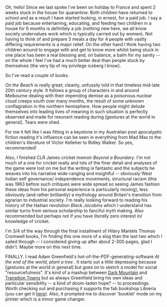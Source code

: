 Oh, hello! Since we last spoke I've been on holiday to France and spent 2 weeks stuck in the house for quarantine. Both children have returned to school and as a result I have started looking, in ernest, for a paid job. I say a paid job because entertaining, educating, and feeding two children in a house for 6 months is definitely a job (nothing new here, we all know society undervalues work which is typically carried out by women). Not having to think of and prepare 3 meals a day for 4 people with vastly differing requirements is a major relief. On the other hand I think having two children around to engage with and get to know more whilst being stuck in one place has been a real blessing and, on balance, a balm for my sanity -- on the whole I feel I've had a much better deal than people stuck by themselves (the very tip of my privilege iceberg I know).

So I've read a couple of books. 

_On the Beach_ is really great; cleanly, unfussily told in that timeless mid-late 20th century style. It follows a group of characters in and around Melbourne dealing with their impending demise as a poisonous nuclear cloud creeps south over many months, the result of some unknown conflagration in the northern hemisphere. How people might delude themselves into leading lives of meaning in such situation is perfectly observed and made for resonant reading during [gestures at the world in general]. Tears were shed.

For me it felt like I was fitting in a keystone in my Australian post apocalyptic fiction reading it's influence can be seen in everything from Mad Max to the children's literature of Victor Kelleher to Ridley Walker. So yes, recommended!

Also, I finished CLR James cricket memoir _Beyond a Boundary_. I'm not much of a one for cricket really and lots of the finer detail and analyses of the game were lost on me but the writing is fantastic and the subjects he weaves into his narrative wide-ranging and insightful -- obviously West Indian self governance/ independence movements, structural racism (this was 1963 before such critiques were wide spread so seeing James fashion these ideas from his personal experience is particularly moving), less obviously (and rather brilliantly) a mythology around Britain's transition from agrarian to industrial society. I'm really looking forward to reading his history of the Haitian revolution _Black Jacobins_ which I understand has similar turns from serious scholarship to fanciful myth making. Also recommended but perhaps not if you have *literally* zero interest in/ knowledge of cricket.

I'm 3/4 of the way through the final installment of Hilary Mantels Thomas Cromwell books, I'm finding this one more of a slog than the last two which I sailed through -- I considered giving up after about 2-300 pages, glad I didn't. Maybe more on this next time.

FINALLY. I read Adam Greenfield's hot-of-the-PDF-generating-software _At the end of the world, plant a tree_ . It starts out a little depressing because [gestures at the world in general] but goes on to sketch a model for social "resourcefulness". It's kind of a mashup between [Dark Mountain](https://dark-mountain.net) and [Transition Towns](https://transitionnetwork.org) but as always Greenfield bring his own ideas and particular sensibility -- a kind of doom-laden hope? -- to proceedings. Worth checking out and purchasing it supports the fab bookshop Libreria (you can get it [here](https://www.libreria-subscribe.com/shop)). Also, it prompted me to discover 'booklet' mode on my printer which is a minor game changer.
